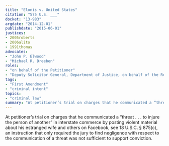 ```yaml
---
title: "Elonis v. United States"
citation: "575 U.S. ___"
docket: "13-983"
argdate: "2014-12-01"
publishdate: "2015-06-01"
justices:
- 2005roberts
- 2006alito
- 1991thomas
advocates:
- "John P. Elwood"
- "Michael R. Dreeben"
roles:
- "on behalf of the Petitioner"
- "Deputy Solicitor General, Department of Justice, on behalf of the Respondent"
tags:
- "First Amendment"
- "criminal intent"
topics:
- "criminal law"
summary: "At petitioner’s trial on charges that he communicated a “threat . . . to injure the person of another” in interstate commerce by posting violent material about his estranged wife and others on Facebook, see 18 U.S.C. § 875(c), an instruction that only required the jury to find negligence with respect to the communication of a threat was not sufficient to support conviction."
---
```

At petitioner’s trial on charges that he communicated a “threat . . . to injure the person of another” in interstate commerce by posting violent material about his estranged wife and others on Facebook, see 18 U.S.C. § 875(c), an instruction that only required the jury to find negligence with respect to the communication of a threat was not sufficient to support conviction.


